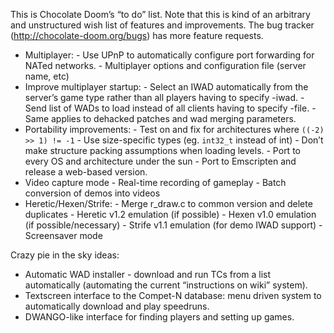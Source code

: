 This is Chocolate Doom’s “to do” list. Note that this is kind of an arbitrary
and unstructured wish list of features and improvements. The bug tracker
(http://chocolate-doom.org/bugs) has more feature requests.

* Multiplayer: - Use UPnP to automatically configure port forwarding for NATed networks. - Multiplayer options and configuration file (server name, etc)
* Improve multiplayer startup: - Select an IWAD automatically from the server’s game type rather than all players having to specify -iwad. - Send list of WADs to load instead of all clients having to specify -file. - Same applies to dehacked patches and wad merging parameters.
* Portability improvements: - Test on and fix for architectures where `((-2) >> 1) != -1` - Use size-specific types (eg. `int32_t` instead of int) - Don’t make structure packing assumptions when loading levels. - Port to every OS and architecture under the sun - Port to Emscripten and release a web-based version.
* Video capture mode - Real-time recording of gameplay - Batch conversion of demos into videos
* Heretic/Hexen/Strife: - Merge r_draw.c to common version and delete duplicates - Heretic v1.2 emulation (if possible) - Hexen v1.0 emulation (if possible/necessary) - Strife v1.1 emulation (for demo IWAD support) - Screensaver mode

Crazy pie in the sky ideas:

* Automatic WAD installer - download and run TCs from a list automatically (automating the current “instructions on wiki” system).
* Textscreen interface to the Compet-N database: menu driven system to automatically download and play speedruns.
* DWANGO-like interface for finding players and setting up games.
